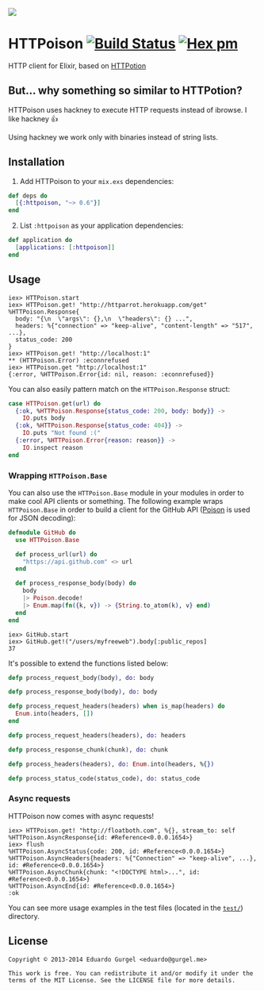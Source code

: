 ![](http://i.imgur.com/WwqN8JO.png)
# HTTPoison [![Build Status](https://travis-ci.org/edgurgel/httpoison.svg?branch=master)](https://travis-ci.org/edgurgel/httpoison) [![Hex pm](http://img.shields.io/hexpm/v/httpoison.svg?style=flat)](https://hex.pm/packages/httpoison)

HTTP client for Elixir, based on [HTTPotion](https://github.com/myfreeweb/httpotion)

## But... why something so similar to HTTPotion?

HTTPoison uses hackney to execute HTTP requests instead of ibrowse. I like hackney :thumbsup:

Using hackney we work only with binaries instead of string lists.

## Installation

1. Add HTTPoison to your `mix.exs` dependencies:

```elixir
def deps do
  [{:httpoison, "~> 0.6"}]
end
```

2. List `:httpoison` as your application dependencies:

```elixir
def application do
  [applications: [:httpoison]]
end
```

## Usage

```iex
iex> HTTPoison.start
iex> HTTPoison.get! "http://httparrot.herokuapp.com/get"
%HTTPoison.Response{
  body: "{\n  \"args\": {},\n  \"headers\": {} ...",
  headers: %{"connection" => "keep-alive", "content-length" => "517", ...},
  status_code: 200
}
iex> HTTPoison.get! "http://localhost:1"
** (HTTPoison.Error) :econnrefused
iex> HTTPoison.get "http://localhost:1"
{:error, %HTTPoison.Error{id: nil, reason: :econnrefused}}
```

You can also easily pattern match on the `HTTPoison.Response` struct:

```elixir
case HTTPoison.get(url) do
  {:ok, %HTTPoison.Response{status_code: 200, body: body}} ->
    IO.puts body
  {:ok, %HTTPoison.Response{status_code: 404}} ->
    IO.puts "Not found :("
  {:error, %HTTPoison.Error{reason: reason}} ->
    IO.inspect reason
end
```

### Wrapping `HTTPoison.Base`

You can also use the `HTTPoison.Base` module in your modules in order to make
cool API clients or something. The following example wraps `HTTPoison.Base` in
order to build a client for the GitHub API
([Poison](https://github.com/devinus/poison) is used for JSON decoding):

```elixir
defmodule GitHub do
  use HTTPoison.Base

  def process_url(url) do
    "https://api.github.com" <> url
  end

  def process_response_body(body) do
    body
    |> Poison.decode!
    |> Enum.map(fn({k, v}) -> {String.to_atom(k), v} end)
  end
end
```

```iex
iex> GitHub.start
iex> GitHub.get!("/users/myfreeweb").body[:public_repos]
37
```

It's possible to extend the functions listed below:

```elixir
defp process_request_body(body), do: body

defp process_response_body(body), do: body

defp process_request_headers(headers) when is_map(headers) do
  Enum.into(headers, [])
end

defp process_request_headers(headers), do: headers

defp process_response_chunk(chunk), do: chunk

defp process_headers(headers), do: Enum.into(headers, %{})

defp process_status_code(status_code), do: status_code
```

### Async requests

HTTPoison now comes with async requests!

```iex
iex> HTTPoison.get! "http://floatboth.com", %{}, stream_to: self
%HTTPoison.AsyncResponse{id: #Reference<0.0.0.1654>}
iex> flush
%HTTPoison.AsyncStatus{code: 200, id: #Reference<0.0.0.1654>}
%HTTPoison.AsyncHeaders{headers: %{"Connection" => "keep-alive", ...}, id: #Reference<0.0.0.1654>}
%HTTPoison.AsyncChunk{chunk: "<!DOCTYPE html>...", id: #Reference<0.0.0.1654>}
%HTTPoison.AsyncEnd{id: #Reference<0.0.0.1654>}
:ok
```

You can see more usage examples in the test files (located in the
[`test/`](test)) directory.

## License

    Copyright © 2013-2014 Eduardo Gurgel <eduardo@gurgel.me>

    This work is free. You can redistribute it and/or modify it under the
    terms of the MIT License. See the LICENSE file for more details.

